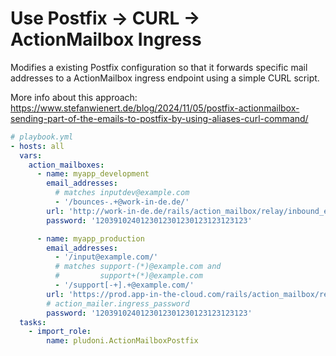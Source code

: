 # Use Postfix -> CURL -> ActionMailbox Ingress

Modifies a existing Postfix configuration so that it forwards specific mail addresses to a ActionMailbox ingress endpoint using a simple CURL script.

More info about this approach: https://www.stefanwienert.de/blog/2024/11/05/postfix-actionmailbox-sending-part-of-the-emails-to-postfix-by-using-aliases-curl-command/


```yaml
# playbook.yml
- hosts: all
  vars:
    action_mailboxes:
      - name: myapp_development
        email_addresses:
          # matches inputdev@example.com
          - '/bounces-.+@work-in-de.de/'
        url: 'http://work-in-de.de/rails/action_mailbox/relay/inbound_emails'
        password: '1203910240123012301230123123123123'

      - name: myapp_production
        email_addresses:
          - '/input@example.com/'
          # matches support-(*)@example.com and
          #         support+(*)@example.com
          - '/support[-+].+@example.com/'
        url: 'https://prod.app-in-the-cloud.com/rails/action_mailbox/relay/inbound_emails'
        # action_mailer.ingress_password
        password: '1203910240123012301230123123123123'
  tasks:
    - import_role:
        name: pludoni.ActionMailboxPostfix
```

